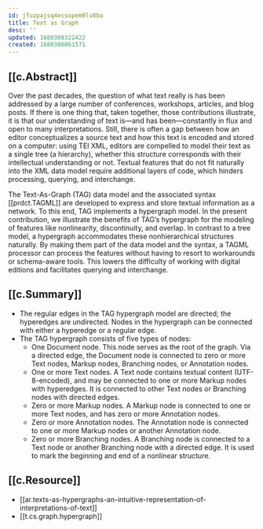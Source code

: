 ```yaml
---
id: jfuzpajsq4ecsopem0lv8ba
title: Text as Graph
desc: ''
updated: 1680308322422
created: 1680306061571
---
```


## [[c.Abstract]]

Over the past decades, the question of what text really is has been addressed by a large number of conferences, workshops, articles, and blog posts. If there is one thing that, taken together, those contributions illustrate, it is that our understanding of text is—and has been—constantly in flux and open to many interpretations. Still, there is often a gap between how an editor conceptualizes a source text and how this text is encoded and stored on a computer: using TEI XML, editors are compelled to model their text as a single tree (a hierarchy), whether this structure corresponds with their intellectual understanding or not. Textual features that do not fit naturally into the XML data model require additional layers of code, which hinders processing, querying, and interchange.

The Text-As-Graph (TAG) data model and the associated syntax [[prdct.TAGML]] are developed to express and store textual information as a network. To this end, TAG implements a hypergraph model. In the present contribution, we illustrate the benefits of TAG’s hypergraph for the modeling of features like nonlinearity, discontinuity, and overlap. In contrast to a tree model, a hypergraph accommodates these nonhierarchical structures naturally. By making them part of the data model and the syntax, a TAGML processor can process the features without having to resort to workarounds or schema-aware tools. This lowers the difficulty of working with digital editions and facilitates querying and interchange.

## [[c.Summary]]

- The regular edges in the TAG hypergraph model are directed; the hyperedges are undirected. Nodes in the hypergraph can be connected with either a hyperedge or a regular edge.
- The TAG hypergraph consists of five types of nodes:
  - One Document node. This node serves as the root of the graph. Via a directed edge, the Document node is connected to zero or more Text nodes, Markup nodes, Branching nodes, or Annotation nodes.
  - One or more Text nodes. A Text node contains textual content (UTF-8-encoded), and may be connected to one or more Markup nodes with hyperedges. It is connected to other Text nodes or Branching nodes with directed edges.
  - Zero or more Markup nodes. A Markup node is connected to one or more Text nodes, and has zero or more Annotation nodes.
  - Zero or more Annotation nodes. The Annotation node is connected to one or more Markup nodes or another Annotation node.
  - Zero or more Branching nodes. A Branching node is connected to a Text node or another Branching node with a directed edge. It is used to mark the beginning and end of a nonlinear structure.


## [[c.Resource]]

- [[ar.texts-as-hypergraphs-an-intuitive-representation-of-interpretations-of-text]]
- [[t.cs.graph.hypergraph]]